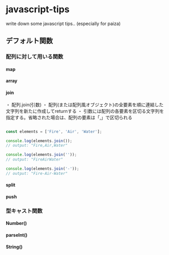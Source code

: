# javascript-tips
write down some javascript tips.. (especially for paiza)


## デフォルト関数

### 配列に対して用いる関数

#### map


#### array


#### join

・ 配列.join(引数) 
・ 配列(または配列風オブジェクト)の全要素を順に連結した文字列を新たに作成してreturnする
・ 引数には配列の各要素を区切る文字列を指定する。省略された場合は、配列の要素は「,」で区切られる

```javascript

const elements = ['Fire', 'Air', 'Water'];

console.log(elements.join());
// output: "Fire,Air,Water"

console.log(elements.join(''));
// output: "FireAirWater"

console.log(elements.join('-'));
// output: "Fire-Air-Water"

```



#### split


#### push

### 型キャスト関数

#### Number()
#### parseInt()
#### String()

